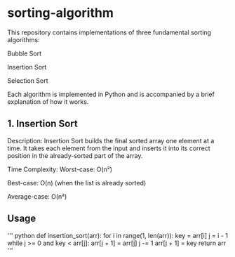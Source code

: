 # sorting-algorithm
This repository contains implementations of three fundamental sorting algorithms:

Bubble Sort

Insertion Sort

Selection Sort

Each algorithm is implemented in Python and is accompanied by a brief explanation of how it works.
## 1. Insertion Sort
Description:
Insertion Sort builds the final sorted array one element at a time. It takes each element from the input and inserts it into its correct position in the already-sorted part of the array.

Time Complexity:
Worst-case: O(n²)

Best-case: O(n) (when the list is already sorted)

Average-case: O(n²)
## Usage
''' python
def insertion_sort(arr):
    for i in range(1, len(arr)):
        key = arr[i]
        j = i - 1
        while j >= 0 and key < arr[j]:
            arr[j + 1] = arr[j]
            j -= 1
        arr[j + 1] = key
    return arr
    '''
